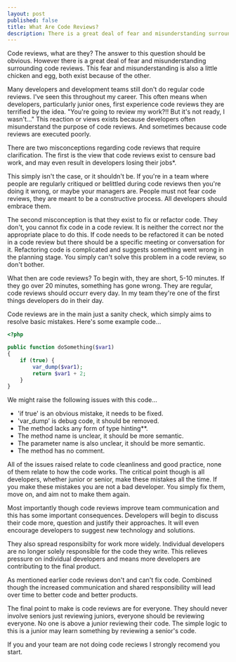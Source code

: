 ```yaml
---
layout: post
published: false
title: What Are Code Reviews?
description: There is a great deal of fear and misunderstanding surrounding code reviews.
---
```

Code reviews, what are they? The answer to this question should be obvious. However there is a great deal of fear and misunderstanding surrounding code reviews. This fear and misunderstanding is also a little chicken and egg, both exist because of the other.

Many developers and development teams still don't do regular code reviews. I've seen this throughout my career. This often means when developers, particularly junior ones, first experience code reviews they are terrified by the idea. "You're going to review my work?!! But it's not ready, I wasn't..." This reaction or views exists because developers often misunderstand the purpose of code reviews. And sometimes because code reviews are executed poorly. 

There are two misconceptions regarding code reviews that require clarification. The first is the view that code reviews exist to censure bad work, and may even result in developers losing their jobs*. 

This simply isn't the case, or it shouldn't be. If you're in a team where people are regularly critiqued or belittled during code reviews then you're doing it wrong, or maybe your managers are. People must not fear code reviews, they are meant to be a constructive process. All developers should embrace them.

The second misconception is that they exist to fix or refactor code. They don't, you cannot fix code in a code review. It is neither the correct nor the appropriate place to do this. If code needs to be refactored it can be noted in a code review but there should be a specific meeting or conversation for it. Refactoring code is complicated and suggests something went wrong in the planning stage. You simply can't solve this problem in a code review, so don't bother.

What then are code reviews? To begin with, they are short, 5-10 minutes. If they go over 20 minutes, something has gone wrong. They are regular, code reviews should occurr every day. In my team they're one of the first things developers do in their day.


Code reviews are in the main just a sanity check, which simply aims to resolve basic mistakes. Here's some example code...

```php
<?php

public function doSomething($var1)
{
    if (true) {
        var_dump($var1);
        return $var1 + 2;
    }
}
```

We might raise the following issues with this code...

- 'if true' is an obvious mistake, it needs to be fixed.
- 'var_dump' is debug code, it should be removed.
- The method lacks any form of type hinting**.
- The method name is unclear, it should be more semantic.
- The parameter name is also unclear, it should be more semantic.
- The method has no comment.

All of the issues raised relate to code cleanliness and good practice, none of them relate to how the code works. The critical point though is all developers, whether junior or senior, make these mistakes all the time. If you make these mistakes you are not a bad developer. You simply fix them, move on, and aim not to make them again.

Most importantly though code reviews improve team communication and this has some important consequences. Developers will begin to discuss their code more, question and justify their approaches. It will even encourage developers to suggest new technology and solutions.

They also spread responsibilty for work more widely. Individual developers are no longer solely responsible for the code they write. This relieves pressure on individual developers and means more developers are contributing to the final product.

As mentioned earlier code reviews don't and can't fix code. Combined though the increased communication and shared responsibility will lead over time to better code and better products.

The final point to make is code reviews are for everyone. They should never involve seniors just reviewing juniors, everyone should be reviewing everyone. No one is above a junior reviewing their code. The simple logic to this is a junior may learn something by reviewing a senior's code.

If you and your team are not doing code reciews I strongly recomend you start.